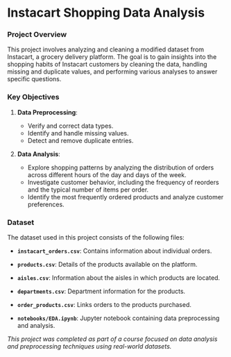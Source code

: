 # Instacart Shopping Data Analysis

### Project Overview
This project involves analyzing and cleaning a modified dataset from Instacart, a grocery delivery platform. The goal is to gain insights into the shopping habits of Instacart customers by cleaning the data, handling missing and duplicate values, and performing various analyses to answer specific questions.

### Key Objectives
1. **Data Preprocessing**:
   - Verify and correct data types.
   - Identify and handle missing values.
   - Detect and remove duplicate entries.

2. **Data Analysis**:
   - Explore shopping patterns by analyzing the distribution of orders across different hours of the day and days of the week.
   - Investigate customer behavior, including the frequency of reorders and the typical number of items per order.
   - Identify the most frequently ordered products and analyze customer preferences.

### Dataset
The dataset used in this project consists of the following files:
- **`instacart_orders.csv`**: Contains information about individual orders.
- **`products.csv`**: Details of the products available on the platform.
- **`aisles.csv`**: Information about the aisles in which products are located.
- **`departments.csv`**: Department information for the products.
- **`order_products.csv`**: Links orders to the products purchased.

- **`notebooks/EDA.ipynb`**: Jupyter notebook containing data preprocessing and analysis.

*This project was completed as part of a course focused on data analysis and preprocessing techniques using real-world datasets.*

